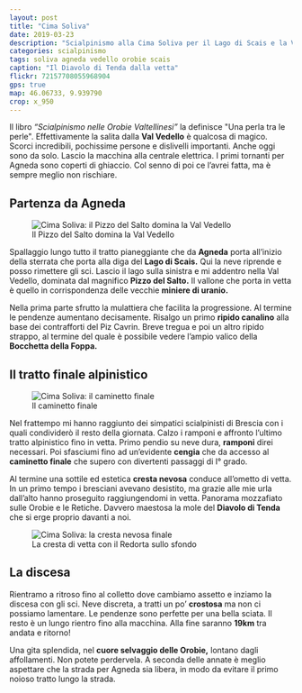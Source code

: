 ```yaml
---
layout: post
title: "Cima Soliva"
date: 2019-03-23
description: "Scialpinismo alla Cima Soliva per il Lago di Scais e la Val Vedello con partenza dalla centrale elettrica nei pressi di Agneda"
categories: scialpinismo
tags: soliva agneda vedello orobie scais
caption: "Il Diavolo di Tenda dalla vetta"
flickr: 72157708055968904
gps: true
map: 46.06733, 9.939790
crop: x_950
---
```


Il libro *“Scialpinismo nelle Orobie Valtellinesi”* la definisce "Una perla tra le perle". Effettivamente la salita dalla **Val Vedello** è qualcosa di magico. Scorci incredibili, pochissime persone e dislivelli importanti. Anche oggi sono da solo. Lascio la macchina alla centrale elettrica. I primi tornanti per Agneda sono coperti di ghiaccio. Col senno di poi ce l’avrei fatta, ma è sempre meglio non rischiare.

## Partenza da Agneda

<figure>
    <img src="https://live.staticflickr.com/7926/40600129353_c4a1ff773e_c.jpg" alt="Cima Soliva: il Pizzo del Salto domina la Val Vedello" /> 
    <figcaption>Il Pizzo del Salto domina la Val Vedello</figcaption>
</figure>

Spallaggio lungo tutto il tratto pianeggiante che da **Agneda** porta all’inizio della sterrata che porta alla diga del **Lago di Scais.** Qui la neve riprende e posso rimettere gli sci. Lascio il lago sulla sinistra e mi addentro nella Val Vedello, dominata dal magnifico **Pizzo del Salto.** Il vallone che porta in vetta è quello in corrispondenza delle vecchie **miniere di uranio.** 

Nella prima parte sfrutto la mulattiera che facilita la progressione. Al termine le pendenze aumentano decisamente. Risalgo un primo **ripido canalino** alla base dei contrafforti del Piz Cavrin. Breve tregua e poi un altro ripido strappo, al termine del quale è possibile vedere l’ampio valico della **Bocchetta della Foppa.**

## Il tratto finale alpinistico

<figure>
    <img src="https://live.staticflickr.com/7809/47513205032_04667d7e7c_c.jpg" alt="Cima Soliva: il caminetto finale" /> 
    <figcaption>Il caminetto finale</figcaption>
</figure>

Nel frattempo mi hanno raggiunto dei simpatici scialpinisti di Brescia con i quali condividerò il resto della giornata. Calzo i ramponi e affronto l’ultimo tratto alpinistico fino in vetta. Primo pendio su neve dura, **ramponi** direi necessari. Poi sfasciumi fino ad un’evidente **cengia** che da accesso al **caminetto finale** che supero con divertenti passaggi di I° grado. 

Al termine una sottile ed estetica **cresta nevosa** conduce all’ometto di vetta. In un primo tempo i bresciani avevano desistito, ma grazie alle mie urla dall’alto hanno proseguito raggiungendomi in vetta. Panorama mozzafiato sulle Orobie e le Retiche. Davvero maestosa la mole del **Diavolo di Tenda** che si erge proprio davanti a noi. 

<figure>
    <img src="https://live.staticflickr.com/7823/40600137443_fb51624095_c.jpg" alt="Cima Soliva: la cresta nevosa finale" /> 
    <figcaption>La cresta di vetta con il Redorta sullo sfondo</figcaption>
</figure>

## La discesa
Rientramo a ritroso fino al colletto dove cambiamo assetto e inziamo la discesa con gli sci. Neve discreta, a tratti un po’ **crostosa** ma non ci possiamo lamentare. Le pendenze sono perfette per una bella sciata. Il resto è un lungo rientro fino alla macchina. Alla fine saranno **19km** tra andata e ritorno! 

Una gita splendida, nel **cuore selvaggio delle Orobie,** lontano dagli affollamenti. Non potete perdervela. A seconda delle annate è meglio aspettare che la strada per Agneda sia libera, in modo da evitare il primo noioso tratto lungo la strada.
